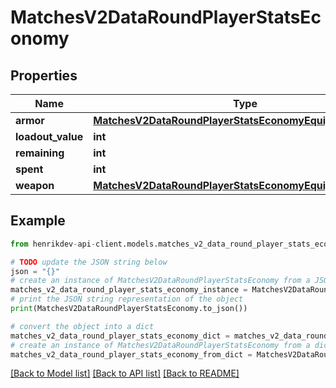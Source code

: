 # MatchesV2DataRoundPlayerStatsEconomy


## Properties

Name | Type | Description | Notes
------------ | ------------- | ------------- | -------------
**armor** | [**MatchesV2DataRoundPlayerStatsEconomyEquipmentArmor**](MatchesV2DataRoundPlayerStatsEconomyEquipmentArmor.md) |  | 
**loadout_value** | **int** |  | 
**remaining** | **int** |  | 
**spent** | **int** |  | 
**weapon** | [**MatchesV2DataRoundPlayerStatsEconomyEquipmentWeapon**](MatchesV2DataRoundPlayerStatsEconomyEquipmentWeapon.md) |  | 

## Example

```python
from henrikdev-api-client.models.matches_v2_data_round_player_stats_economy import MatchesV2DataRoundPlayerStatsEconomy

# TODO update the JSON string below
json = "{}"
# create an instance of MatchesV2DataRoundPlayerStatsEconomy from a JSON string
matches_v2_data_round_player_stats_economy_instance = MatchesV2DataRoundPlayerStatsEconomy.from_json(json)
# print the JSON string representation of the object
print(MatchesV2DataRoundPlayerStatsEconomy.to_json())

# convert the object into a dict
matches_v2_data_round_player_stats_economy_dict = matches_v2_data_round_player_stats_economy_instance.to_dict()
# create an instance of MatchesV2DataRoundPlayerStatsEconomy from a dict
matches_v2_data_round_player_stats_economy_from_dict = MatchesV2DataRoundPlayerStatsEconomy.from_dict(matches_v2_data_round_player_stats_economy_dict)
```
[[Back to Model list]](../README.md#documentation-for-models) [[Back to API list]](../README.md#documentation-for-api-endpoints) [[Back to README]](../README.md)


